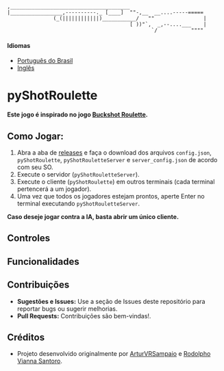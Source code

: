 ```
,_______________________________________                         
|_________________,----------._ [____]  ""-,__  __....-----===== 
               (_(||||||||||||)___________/   ""                |
                                        [ ))"`,  _,--....___    |
                                               `/           """" 
```

#### Idiomas
- [Português do Brasil](README.pt-BR.md)
- [Inglês](README.md)

# pyShotRoulette
[buckshotLink]: https://store.steampowered.com/app/2835570/Buckshot_Roulette/

**Este jogo é inspirado no jogo [Buckshot Roulette][buckshotLink].**

## Como Jogar:
[release_link]: https://github.com/ArturVRSampaio/pyShotRoulette/releases

1. Abra a aba de [releases][release_link] e faça o download dos arquivos `config.json`, `pyShotRoulette`, `pyShotRouletteServer` e `server_config.json` de acordo com seu SO.
2. Execute o servidor (`pyShotRouletteServer`).
3. Execute o cliente (`pyShotRoulette`) em outros terminais (cada terminal pertencerá a um jogador).
4. Uma vez que todos os jogadores estejam prontos, aperte Enter no terminal executando `pyShotRouletteServer`.

**Caso deseje jogar contra a IA, basta abrir um único cliente.**

## Controles


## Funcionalidades


## Contribuições

- **Sugestões e Issues:** Use a seção de Issues deste repositório para reportar bugs ou sugerir melhorias.
- **Pull Requests:** Contribuições são bem-vindas!.

## Créditos
[arturVRSampaio_github]: https://github.com/ArturVRSampaio
[RodolphoVSantoro_github]: https://github.com/RodolphoVSantoro

- Projeto desenvolvido originalmente por [ArturVRSampaio][arturVRSampaio_github] e [Rodolpho Vianna Santoro][RodolphoVSantoro_github].